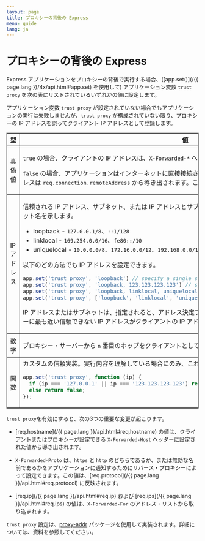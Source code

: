 ```yaml
---
layout: page
title: プロキシーの背後の Express
menu: guide
lang: ja
---
```


# プロキシーの背後の Express

Express アプリケーションをプロキシーの背後で実行する場合、([app.set()](/{{ page.lang }}/4x/api.html#app.set) を使用して) アプリケーション変数 `trust proxy` を次の表にリストされているいずれかの値に設定します。

<div class="doc-box doc-info" markdown="1">

アプリケーション変数 `trust proxy` が設定されていない場合でもアプリケーションの実行は失敗しませんが、`trust proxy` が構成されていない限り、プロキシーの IP アドレスを誤ってクライアント IP アドレスとして登録します。

</div>

<table class="doctable" border="1" markdown="1">
  <thead><tr><th>型</th><th>値</th></tr></thead>
  <tbody>
    <tr>
      <td>真偽値</td>
<td markdown="1">

`true` の場合、クライアントの IP アドレスは、`X-Forwarded-*` ヘッダーの左端の項目として理解されます。

`false` の場合、アプリケーションはインターネットに直接接続されているものとして理解され、クライアントの IP アドレスは `req.connection.remoteAddress` から導き出されます。これはデフォルトの設定値です。

</td>
    </tr>
    <tr>
      <td>IP アドレス</td>
<td markdown="1">

信頼される IP アドレス、サブネット、または IP アドレスとサブネットの配列。次のリストに、事前構成されたサブネット名を示します。

* loopback - `127.0.0.1/8`、`::1/128`
* linklocal - `169.254.0.0/16`、`fe80::/10`
* uniquelocal - `10.0.0.0/8`、`172.16.0.0/12`、`192.168.0.0/16`、`fc00::/7`

以下のどの方法でも IP アドレスを設定できます。

```js
app.set('trust proxy', 'loopback') // specify a single subnet
app.set('trust proxy', 'loopback, 123.123.123.123') // specify a subnet and an address
app.set('trust proxy', 'loopback, linklocal, uniquelocal') // specify multiple subnets as CSV
app.set('trust proxy', ['loopback', 'linklocal', 'uniquelocal']) // specify multiple subnets as an array
```

IP アドレスまたはサブネットは、指定されると、アドレス決定プロセスから除外されます。アプリケーション・サーバーに最も近い信頼できない IP アドレスがクライアントの IP アドレスに決定されます。
</td>
    </tr>
    <tr>
      <td>数字</td>
<td markdown="1">

プロキシー・サーバーから `n` 番目のホップをクライアントとして信頼します。

</td>
    </tr>
    <tr>
      <td>関数</td>
<td markdown="1">
カスタムの信頼実装。実行内容を理解している場合にのみ、これを使用してください。

```js
app.set('trust proxy', function (ip) {
  if (ip === '127.0.0.1' || ip === '123.123.123.123') return true; // trusted IPs
  else return false;
});
```

</td>
    </tr>
  </tbody>
</table>

`trust proxy`を有効にすると、次の3つの重要な変更が起こります。

<ul>
  <li markdown="1">

  [req.hostname](/{{ page.lang }}/api.html#req.hostname) の値は、クライアントまたはプロキシーが設定できる `X-Forwarded-Host` ヘッダーに設定された値から導き出されます。
  </li>
  <li markdown="1">

  `X-Forwarded-Proto` は、`https` と `http` のどちらであるか、または無効な名前であるかをアプリケーションに通知するためにリバース・プロキシーによって設定できます。この値は、[req.protocol](/{{ page.lang }}/api.html#req.protocol) に反映されます。
  </li>
  <li markdown="1">
  
  [req.ip](/{{ page.lang }}/api.html#req.ip) および [req.ips](/{{ page.lang }}/api.html#req.ips) の値は、`X-Forwarded-For` のアドレス・リストから取り込まれます。
  </li>
</ul>

`trust proxy` 設定は、[proxy-addr](https://www.npmjs.com/package/proxy-addr) パッケージを使用して実装されます。詳細については、資料を参照してください。

